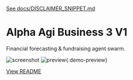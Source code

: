 [See docs/DISCLAIMER_SNIPPET.md](../DISCLAIMER_SNIPPET.md)

# Alpha Agi Business 3 V1

Financial forecasting & fundraising agent swarm.

![screenshot](https://colab.research.google.com/assets/colab-badge.svg)
![preview](https://media.giphy.com/media/hvRJCLFzcasrR4ia7z/giphy.gif){.demo-preview}


[View README](../../alpha_factory_v1/demos/alpha_agi_business_3_v1/README.md)
